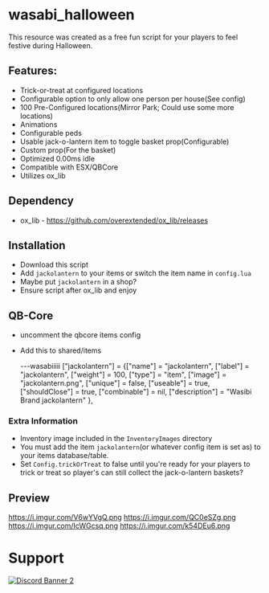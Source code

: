 # wasabi_halloween

This resource was created as a free fun script for your players to feel festive during Halloween.

## Features:
- Trick-or-treat at configured locations
- Configurable option to only allow one person per house(See config)
- 100 Pre-Configured locations(Mirror Park; Could use some more locations)
- Animations
- Configurable peds
- Usable jack-o-lantern item to toggle basket prop(Configurable)
- Custom prop(For the basket)
- Optimized 0.00ms idle
- Compatible with ESX/QBCore
- Utilizes ox_lib

## Dependency
+ ox_lib - https://github.com/overextended/ox_lib/releases

## Installation

- Download this script
- Add `jackolantern` to your items or switch the item name in `config.lua`
- Maybe put `jackolantern` in a shop?
- Ensure script after ox_lib and enjoy


## QB-Core
- uncomment the qbcore items config
- Add this to shared/items

	---wasabiiiii
    ["jackolantern"] 			 	 = {["name"] = "jackolantern", 				    ["label"] = "jackolantern", 			 ["weight"] = 100,  	["type"] = "item", 		["image"] = "jackolantern.png", 			["unique"] = false,     ["useable"] = true, 	["shouldClose"] = true,   ["combinable"] = nil,   ["description"] = "Wasibi Brand jackolantern" },


### Extra Information
- Inventory image included in the `InventoryImages` directory
- You must add the item `jackolantern`(or whatever config item is set as) to your items database/table.
- Set `Config.trickOrTreat` to false until you're ready for your players to trick or treat so player's can still collect the jack-o-lantern baskets?

## Preview
https://i.imgur.com/V6wYVgQ.png
https://i.imgur.com/QC0eSZg.png
https://i.imgur.com/IcWGcsq.png
https://i.imgur.com/k54DEu6.png


# Support
<a href='https://discord.gg/79zjvy4JMs'>![Discord Banner 2](https://discordapp.com/api/guilds/1025493337031049358/widget.png?style=banner2)</a>
